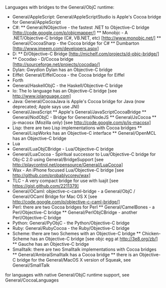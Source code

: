 

Languages with bridges to the General/ObjC runtime:
  
* General/AppleScript: General/AppleScriptStudio is Apple's Cocoa bridge for General/AppleScript
* C#:
**  General/NObjective - the fastest .NET to Objective-C bridge [http://code.google.com/p/objcmapper/]
**  Monobjc - A .NET/Objective-C bridge (C#, VB.NET, etc) [http://www.monobjc.net/]
**  General/CocoaSharp - the Cocoa bridge for C#
** Dumbarton [http://www.imeem.com/developers.aspx]
* D: 
** D/Objective-C Bridge [http://michelf.com/projects/d-objc-bridge/]
** Cocodao - D/Cocoa bridge [http://sourceforge.net/projects/cocodao/]
* Dylan: Gwydion Dylan has an Objective-C bridge
* Eiffel: General/EiffelCocoa - the Cocoa bridge for Eiffel
* Forth
* General/HaskellObjC - the Haskell/Objective-C bridge
* Io: The Io language has an Objective-C bridge [see http://www.iolanguage.com]
* Java: General/CocoaJava is Apple's Cocoa bridge for Java (now deprecated; Apple says use JNI)
* General/JavaScript
** Apple's General/JavaScriptCocoaBridge
** General/NodObjC - Bridge for General/NodeJS
** General/JsCocoa
** js-macosx (Mozilla only) [see http://code.google.com/p/js-macosx]
* Lisp: there are two Lisp implementations with Cocoa bridges
** General/LispWorks has an Objective-C interface
** General/OpenMCL has an Objective-C bridge
* Lua
* General/LuaObjCBridge - Lua/Objective-C bridge
* General/LuaCocoa - Spiritual successor to Lua/Objective-C bridge for Obj-C 2.0 using General/BridgeSupport [see http://playcontrol.net/opensource/General/LuaCocoa]
* Wax - An iPhone focused Lua/Objective-C bridge [see http://github.com/probablycorey/wax]
* TLC - A very compact bridge for use with luajit [see https://gist.github.com/2211379]
* General/OCaml: objective-c-caml-bridge - a General/ObjC / General/OCaml Bridge for Mac OS X [see http://code.google.com/p/objective-c-caml-bridge/]
* Perl: there are two Cocoa bridges for Perl
** General/CamelBones - a Perl/Objective-C bridge
** General/PerlObjCBridge - another Perl/Objective-C bridge
* Python: General/PyObjC - the Python/Objective-C bridge
* Ruby: General/RubyCocoa - the Ruby/Objective-C bridge
* Scheme: there are two Schemes with an Objective-C bridge
** Chicken-Scheme has an Objective-C bridge [see objc egg at http://3e8.org/zb/]
** Gauche has an Objective-C bridge
* Smalltalk: there are two Smalltalk implementations with Cocoa bridges
** General/AmbraiSmalltalk has a Cocoa bridge
** there is an Objective-C bridge for the General/MacOS X version of Squeak, see General/SmallTalk

for languages with native General/ObjC runtime support, see General/CocoaLanguages